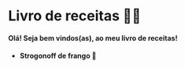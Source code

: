 # Livro de receitas :man_cook:

#### Olá!  Seja bem vindos(as), ao meu livro de receitas!



- #### Strogonoff de frango :chicken:
